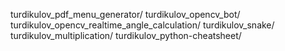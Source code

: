 turdikulov_pdf_menu_generator/
turdikulov_opencv_bot/
turdikulov_opencv_realtime_angle_calculation/
turdikulov_snake/
turdikulov_multiplication/
turdikulov_python-cheatsheet/
